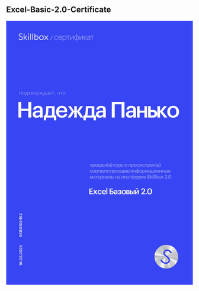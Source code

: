 ## Excel-Basic-2.0-Certificate

![Excel Basic 2.0 Certificate](https://github.com/Nadezhda2024/Excel-Basic-2.0-Certificate/blob/main/%D0%A1%D0%B5%D1%80%D1%82%D0%B8%D1%84%D0%B8%D0%BA%D0%B0%D1%82%20Excel%20%D0%91%D0%B0%D0%B7%D0%BE%D0%B2%D1%8B%D0%B9%202.0.png)
